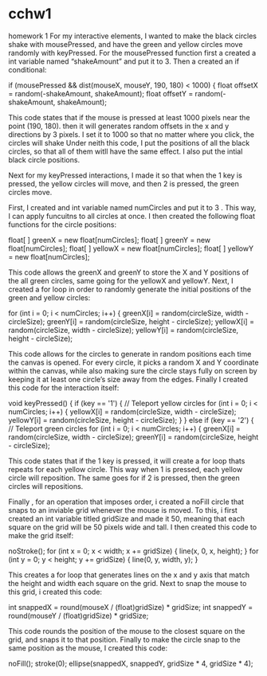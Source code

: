 # cchw1
homework 1
For my interactive elements, I wanted to make the black circles shake with mousePressed, and have the green and yellow circles move randomly with keyPressed. For the mousePressed function first a created a int variable named “shakeAmount” and put it to 3. Then a created an if conditional: 

if (mousePressed && dist(mouseX, mouseY, 190, 180) < 1000) {
   float offsetX = random(-shakeAmount, shakeAmount);
   float offsetY = random(-shakeAmount, shakeAmount);

This code states that if the mouse is pressed at least 1000 pixels near the point (190, 180). then it will generates random offsets in the x and y directions by 3 pixels. I set it to 1000 so that no matter where you click, the circles will shake Under neith this code, I put the positions of all the black circles, so that all of them witll have the same effect. I also put the intial black circle positions. 

Next for my keyPressed interactions, I made it so that when the 1 key is pressed, the yellow circles will move, and then 2 is pressed, the green circles move. 

First, I created and int variable named numCircles and put it to 3 . This way, I can apply funcuitns to all circles at once. I then created the following float functions for the circle positions: 

float[ ] greenX = new float[numCircles];
float[ ] greenY = new float[numCircles];
float[ ] yellowX = new float[numCircles];
float[ ]  yellowY = new float[numCircles];

This code allows the greenX and greenY to store the X and Y positions of the all  green circles, same going for the yellowX and yellowY. Next, I created a for loop in order to randomly generate the initial positions of the green and yellow circles:

 for (int i = 0; i < numCircles; i++) {
    greenX[i] = random(circleSize, width - circleSize);
    greenY[i] = random(circleSize, height - circleSize);
    yellowX[i] = random(circleSize, width - circleSize);
    yellowY[i] = random(circleSize, height - circleSize);

This code allows for the circles to generate in random positions each time the canvas is opened. For every circle, it picks a random X and Y coordinate within the canvas, while also making sure the circle stays fully on screen by keeping it at least one circle’s size away from the edges. Finally I created this code for the interaction itself: 



void keyPressed() {
  if (key == '1') { 
    // Teleport yellow circles
    for (int i = 0; i < numCircles; i++) {
      yellowX[i] = random(circleSize, width - circleSize);
      yellowY[i] = random(circleSize, height - circleSize);
    }
  } else if (key == '2') { 
    // Teleport green circles
    for (int i = 0; i < numCircles; i++) {
      greenX[i] = random(circleSize, width - circleSize);
      greenY[i] = random(circleSize, height - circleSize);

This code states that if the 1 key is pressed, it will create a for loop thats repeats for each yellow circle. This way when 1 is pressed, each yellow circle will reposition. The same goes for if 2 is pressed, then the green circles will repositions. 

Finally , for an operation that imposes order, i created a noFill circle that snaps to an inviable grid whenever the mouse is moved. To this, i first created an int variable titled gridSize and made it 50, meaning that each square on the grid will be 50 pixels wide and tall. I then created this code to make the grid itself:

noStroke();
  for (int x = 0; x < width; x += gridSize) {
    line(x, 0, x, height);
  }
  for (int y = 0; y < height; y += gridSize) {
    line(0, y, width, y);
  }

This creates a for loop that generates lines on the x and y axis that match the height and width each square on the grid. Next to snap the mouse to this grid, i created this code: 

  int snappedX = round(mouseX / (float)gridSize) * gridSize;
  int snappedY = round(mouseY / (float)gridSize) * gridSize;

This code rounds the position of the mouse to the closest square on the grid, and snaps it to that position. Finally to make the circle snap to the same position as the mouse, I created this code:

 noFill();
  stroke(0);
  ellipse(snappedX, snappedY, gridSize * 4, gridSize * 4);
